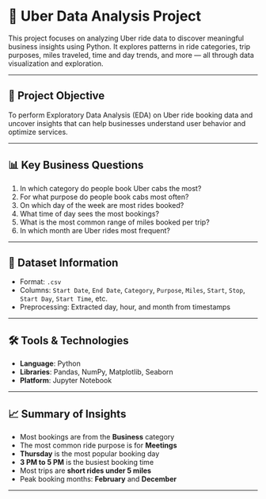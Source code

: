 # 🚖 Uber Data Analysis Project

This project focuses on analyzing Uber ride data to discover meaningful business insights using Python. It explores patterns in ride categories, trip purposes, miles traveled, time and day trends, and more — all through data visualization and exploration.

---

## 📌 Project Objective

To perform Exploratory Data Analysis (EDA) on Uber ride booking data and uncover insights that can help businesses understand user behavior and optimize services.

---

## 📊 Key Business Questions

1. In which category do people book Uber cabs the most?
2. For what purpose do people book cabs most often?
3. On which day of the week are most rides booked?
4. What time of day sees the most bookings?
5. What is the most common range of miles booked per trip?
6. In which month are Uber rides most frequent?

---

## 🧾 Dataset Information

- Format: `.csv`
- Columns: `Start Date`, `End Date`, `Category`, `Purpose`, `Miles`, `Start`, `Stop`, `Start Day`, `Start Time`, etc.
- Preprocessing: Extracted day, hour, and month from timestamps

---

## 🛠️ Tools & Technologies

- **Language**: Python  
- **Libraries**: Pandas, NumPy, Matplotlib, Seaborn  
- **Platform**: Jupyter Notebook  

---

## 📈 Summary of Insights

- Most bookings are from the **Business** category  
- The most common ride purpose is for **Meetings**  
- **Thursday** is the most popular booking day  
- **3 PM to 5 PM** is the busiest booking time  
- Most trips are **short rides under 5 miles**  
- Peak booking months: **February** and **December**

---



